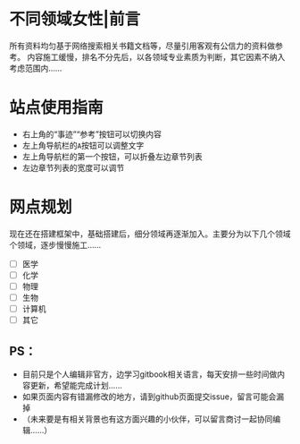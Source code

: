 # 不同领域女性|前言
所有资料均匀基于网络搜索相关书籍文档等，尽量引用客观有公信力的资料做参考。
内容施工缓慢，排名不分先后，以各领域专业素质为判断，其它因素不纳入考虑范围内……

# 站点使用指南
- 右上角的“事迹”“参考”按钮可以切换内容
- 左上角导航栏的`A`按钮可以调整文字
- 左上角导航栏的第一个按钮，可以折叠左边章节列表
- 左边章节列表的宽度可以调节


# 网点规划
现在还在搭建框架中，基础搭建后，细分领域再逐渐加入。主要分为以下几个领域个领域，逐步慢慢施工……
- [ ]  医学
- [ ]  化学
- [ ]  物理
- [ ]  生物
- [ ] 计算机
- [ ] 其它

## PS：
- 目前只是个人编辑非官方，边学习gitbook相关语言，每天安排一些时间做内容更新，希望能完成计划……
- 如果页面内容有错漏修改的地方，请到github页面提交issue，留言可能会漏掉
- （未来要是有相关背景也有这方面兴趣的小伙伴，可以留言商讨一起协同编辑……）
